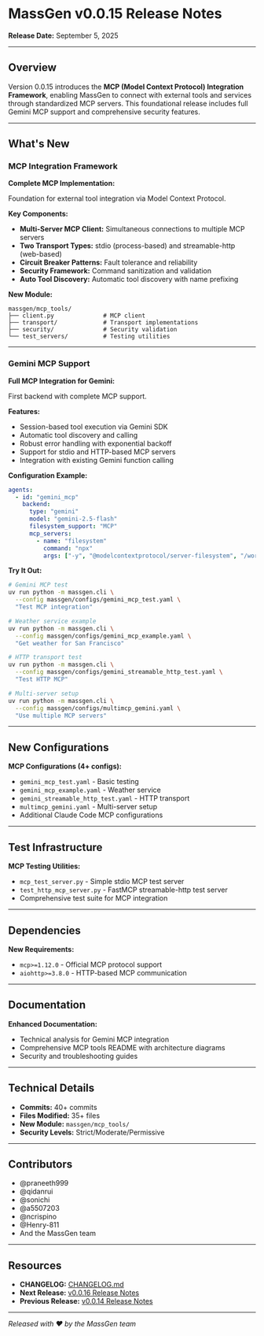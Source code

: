 # MassGen v0.0.15 Release Notes

**Release Date:** September 5, 2025

---

## Overview

Version 0.0.15 introduces the **MCP (Model Context Protocol) Integration Framework**, enabling MassGen to connect with external tools and services through standardized MCP servers. This foundational release includes full Gemini MCP support and comprehensive security features.

---

## What's New

### MCP Integration Framework

**Complete MCP Implementation:**

Foundation for external tool integration via Model Context Protocol.

**Key Components:**
- **Multi-Server MCP Client:** Simultaneous connections to multiple MCP servers
- **Two Transport Types:** stdio (process-based) and streamable-http (web-based)
- **Circuit Breaker Patterns:** Fault tolerance and reliability
- **Security Framework:** Command sanitization and validation
- **Auto Tool Discovery:** Automatic tool discovery with name prefixing

**New Module:**
```
massgen/mcp_tools/
├── client.py              # MCP client
├── transport/             # Transport implementations
├── security/              # Security validation
└── test_servers/          # Testing utilities
```

---

### Gemini MCP Support

**Full MCP Integration for Gemini:**

First backend with complete MCP support.

**Features:**
- Session-based tool execution via Gemini SDK
- Automatic tool discovery and calling
- Robust error handling with exponential backoff
- Support for stdio and HTTP-based MCP servers
- Integration with existing Gemini function calling

**Configuration Example:**
```yaml
agents:
  - id: "gemini_mcp"
    backend:
      type: "gemini"
      model: "gemini-2.5-flash"
      filesystem_support: "MCP"
      mcp_servers:
        - name: "filesystem"
          command: "npx"
          args: ["-y", "@modelcontextprotocol/server-filesystem", "/workspace"]
```

**Try It Out:**
```bash
# Gemini MCP test
uv run python -m massgen.cli \
  --config massgen/configs/gemini_mcp_test.yaml \
  "Test MCP integration"

# Weather service example
uv run python -m massgen.cli \
  --config massgen/configs/gemini_mcp_example.yaml \
  "Get weather for San Francisco"

# HTTP transport test
uv run python -m massgen.cli \
  --config massgen/configs/gemini_streamable_http_test.yaml \
  "Test HTTP MCP"

# Multi-server setup
uv run python -m massgen.cli \
  --config massgen/configs/multimcp_gemini.yaml \
  "Use multiple MCP servers"
```

---

## New Configurations

**MCP Configurations (4+ configs):**
- `gemini_mcp_test.yaml` - Basic testing
- `gemini_mcp_example.yaml` - Weather service
- `gemini_streamable_http_test.yaml` - HTTP transport
- `multimcp_gemini.yaml` - Multi-server setup
- Additional Claude Code MCP configurations

---

## Test Infrastructure

**MCP Testing Utilities:**
- `mcp_test_server.py` - Simple stdio MCP test server
- `test_http_mcp_server.py` - FastMCP streamable-http test server
- Comprehensive test suite for MCP integration

---

## Dependencies

**New Requirements:**
- `mcp>=1.12.0` - Official MCP protocol support
- `aiohttp>=3.8.0` - HTTP-based MCP communication

---

## Documentation

**Enhanced Documentation:**
- Technical analysis for Gemini MCP integration
- Comprehensive MCP tools README with architecture diagrams
- Security and troubleshooting guides

---

## Technical Details

- **Commits:** 40+ commits
- **Files Modified:** 35+ files
- **New Module:** `massgen/mcp_tools/`
- **Security Levels:** Strict/Moderate/Permissive

---

## Contributors

- @praneeth999
- @qidanrui
- @sonichi
- @a5507203
- @ncrispino
- @Henry-811
- And the MassGen team

---

## Resources

- **CHANGELOG:** [CHANGELOG.md](../../../CHANGELOG.md#0015---2025-09-05)
- **Next Release:** [v0.0.16 Release Notes](../v0.0.16/release-notes.md)
- **Previous Release:** [v0.0.14 Release Notes](../v0.0.14/release-notes.md)

---

*Released with ❤️ by the MassGen team*
